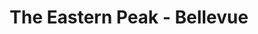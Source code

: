 ---
layout: place
title: "The Eastern Peak - Bellevue"
permalink: /tennessee/nashville/the-eastern-peak-bellevue.html
stateAbbr: TN
stateName: Tennessee
cityName: Nashville
place_id: ChIJj18R3fCIZIgRxsuQKlJuFhU
photos:
  - name: >-
      places/ChIJj18R3fCIZIgRxsuQKlJuFhU/photos/AeeoHcKXX386PyDfqw2LoO-NgnXws4sb0IJS6xflRwZaJ25wc2KVodHZLKzfg9YW3U5QTlo1Jd9lvkD9-EHYlkcL_a1-UxTWlA8hmC5XFuSq2kYxUcDA7dlIMS_ZPsGWgpT7uNiN0IiF3kf8gDsSLlbeoV90y-1F7ZdFwP25wPMQaoZJD3SOr3U3xKbzkOqbkYOmDkmgtWMZgBObT_Xb1Zj8ZpTf5YIvfQf3owSvSpdsyIiLNWcX6XDa4UQjxC91dDtm5hjkKwxnnty1oqY5D7MsGzOU4r2Z-dKxg92Fu1C_5Zkzvw6iczjt_jXP2MifoGfVyWEeujkWTLO90m4GbRednxchuWpkwSEB2yuSUgysHoawWYcgi9nupyBv_kOzzfu02p2NMpOd0QVAptpoG6ewzh-3_W9Ex_ZAVNKKbSMBL86Xka0
    widthPx: 1111
    heightPx: 1125
    authorAttributions:
      - displayName: Robert McManus
        uri: https://maps.google.com/maps/contrib/114885336700279499285
        photoUri: >-
          https://lh3.googleusercontent.com/a-/ALV-UjXxpoT7iffEy4nj1PXCO918Or9uMuD52mZQNastmh6b6_cxzPCJ=s100-p-k-no-mo
    flagContentUri: >-
      https://www.google.com/local/imagery/report/?cb_client=maps_api_places.places_api&image_key=!1e10!2sCIHM0ogKEICAgIDGgvrn1gE&hl=en-US
    googleMapsUri: >-
      https://www.google.com/maps/place//data=!3m4!1e2!3m2!1sCIHM0ogKEICAgIDGgvrn1gE!2e10!4m2!3m1!1s0x886488f0dd115f8f:0x15166e522a90cbc6
  - name: >-
      places/ChIJj18R3fCIZIgRxsuQKlJuFhU/photos/AeeoHcK-GlWHXf4ZzRlnNGI9Y4LXa6yfUB7aqA2x8j2EAdTMuaF4rkLPdzydMGfisGFd29uuZ1dA0ckk8ZL7Oth7ebJT81JC8kB-6-daldSvaSfxztjuyPgG6jQWCxoPOgpwNl0dUOHnMgusqMY_Xh22wypjpkRmZsbZK9h2sDwaBpy5-yIgGF8D8uwqAhbnMBDQwx1XGoyBsuKLNJP1iuPhGNCkLTX2C9zpwMHirPfndyyefeKdk-tkkU119GENtHttyXKsOMs5dVLSVDqhtAKLK-W7LVhr3lp3KkMawM_hWGHqKg
    widthPx: 1080
    heightPx: 794
    authorAttributions:
      - displayName: The Eastern Peak - Bellevue
        uri: https://maps.google.com/maps/contrib/107335526230989226589
        photoUri: >-
          https://lh3.googleusercontent.com/a/ACg8ocJVudYQB-PSw2UC-ow5hSQI-qCS36mfl_ALfTa_sEIplQ7G7A=s100-p-k-no-mo
    flagContentUri: >-
      https://www.google.com/local/imagery/report/?cb_client=maps_api_places.places_api&image_key=!1e10!2sAF1QipPt9tnFrNf-uyVF2qoGK2vYP2-4v_ggKO9M86B7&hl=en-US
    googleMapsUri: >-
      https://www.google.com/maps/place//data=!3m4!1e2!3m2!1sAF1QipPt9tnFrNf-uyVF2qoGK2vYP2-4v_ggKO9M86B7!2e10!4m2!3m1!1s0x886488f0dd115f8f:0x15166e522a90cbc6
  - name: >-
      places/ChIJj18R3fCIZIgRxsuQKlJuFhU/photos/AeeoHcJkq55iA68v4JDFGdATRWFtXADZCtmT-uwy5hsU6ip59aFrXerLl4r0Rmwo-xBvh71VeBO_fEBx870gKtaM569iEg1IAVGhaG2NBpXiIZotEYnkDudrMznhtg7RV-TQ3i-UUpMc9QaL3pNaVSGGhWi-6cqNmNZwXc4RULHdiL893eOgH6BhOu9l4kuvL5B0NRRLkJFuYmvMXiYQbcrvHufBTKSU3zp4meWxSeRTAA90XY_twYZfzUmtYPQ61cxXG4UkF_j_HnFytEkw15vsJEHOnz0yd6AP1NAF8ozdZNKeUEk9zmKgDQyCQZBTsU5V3PfLqiTcA3aTdOtyjoCfd3e9G4f6h0GTxxfvV_BtCK1EtGtgdQsOsgpDKamUps6yKZE4zZSzYKEO0Dtq-5fqgBEh-rAZkot1mTVa8AULM9HW_w
    widthPx: 3000
    heightPx: 4000
    authorAttributions:
      - displayName: Marco Stoppa
        uri: https://maps.google.com/maps/contrib/101419332783328482419
        photoUri: >-
          https://lh3.googleusercontent.com/a-/ALV-UjVS56ruD-D88iAG-b8PPnBC0XKNY2YvZ0q5EJ6DT3BaWnnLE_Fv=s100-p-k-no-mo
    flagContentUri: >-
      https://www.google.com/local/imagery/report/?cb_client=maps_api_places.places_api&image_key=!1e10!2sCIHM0ogKEICAgIDPnJCIfQ&hl=en-US
    googleMapsUri: >-
      https://www.google.com/maps/place//data=!3m4!1e2!3m2!1sCIHM0ogKEICAgIDPnJCIfQ!2e10!4m2!3m1!1s0x886488f0dd115f8f:0x15166e522a90cbc6
  - name: >-
      places/ChIJj18R3fCIZIgRxsuQKlJuFhU/photos/AeeoHcLhJN52oMdGQ5PzwjkuEZ1P-oVYQm2pCPrA5GKEh31HWtGibq_rFE0JORBBHoqDEHOgZIvsbdTGj-IHvYJLJwUgL2udEmL-qp9BEJWqSMmvfwLsS-F_XzZd_w6EX9o0k96WJWlfhfjyrciFrhy4evxB-f5h-rT1MZyM0tcYesodVXIXkfzx9gU6vBB6iLrT6V7wbPM_0RtuRcIclw2Rl_xHuQZWhDrVnYUIUUb8ZAgQFomYmuELsviy4aDj7m6XksAGeGPW2W7675w4as3wjdivtgj6_0yesIKF3AjTUnsqgZ2MQwUYloudta6KNfyN91txVqj_bTiViUVjVwy6D2sLHNLNkHECGDEPItjWDPho1-6CwfCu80fSqI1cjHS0NQwKYiCUwHKz1v5xhaUNujLgwRgE--FHgUXGSKy4h3ts7Q
    widthPx: 4000
    heightPx: 3000
    authorAttributions:
      - displayName: Marco Stoppa
        uri: https://maps.google.com/maps/contrib/101419332783328482419
        photoUri: >-
          https://lh3.googleusercontent.com/a-/ALV-UjVS56ruD-D88iAG-b8PPnBC0XKNY2YvZ0q5EJ6DT3BaWnnLE_Fv=s100-p-k-no-mo
    flagContentUri: >-
      https://www.google.com/local/imagery/report/?cb_client=maps_api_places.places_api&image_key=!1e10!2sCIHM0ogKEICAgIDPnJDEFg&hl=en-US
    googleMapsUri: >-
      https://www.google.com/maps/place//data=!3m4!1e2!3m2!1sCIHM0ogKEICAgIDPnJDEFg!2e10!4m2!3m1!1s0x886488f0dd115f8f:0x15166e522a90cbc6
  - name: >-
      places/ChIJj18R3fCIZIgRxsuQKlJuFhU/photos/AeeoHcIVIOR5yvv8OLBQBTX6_YSrOd3owlPCpmf-nzoeF962CjSWAss6rwq_T-3cH19B7S_ymldbdzgurewF7EqA58ZkZUbCsnluehtR15PPjjef2fvWC8cLyhUkwM0824RPAcFRdFD-gFblTcvVZqNY-PETo9KY9F75uLTiWQtFzSceOAPoXtsTtk40fGrrqRkw3aS8A8jI0RgQH2FMoGueOGdUnjjEhbt8I01IO6RkOnZ40d4BDtNMrZMOOGV4QlBEQV-VAw4BVruQ9tSvsLqXzJ60ysyPFbjnUC3DY_hLYuVSBH10eaDnGG5ywEQ0GOmaEQ5qMdLwJL47EEf5-39TW3Cvdi-B2wvRKNX09D_ppx2KDjTzk7x5-z8yh5TmNy9T59uXWcWFjhRYg-Lcpy74JlCXztrrNLRl5ePMRroZYx0P7UeB
    widthPx: 3166
    heightPx: 1736
    authorAttributions:
      - displayName: Steve Petty
        uri: https://maps.google.com/maps/contrib/110658408809211148299
        photoUri: >-
          https://lh3.googleusercontent.com/a-/ALV-UjV0xMa5D-qAVOHim6Sh8Y9VX3T7GAqSH_rBrEzIoQcGzH6AT76VNA=s100-p-k-no-mo
    flagContentUri: >-
      https://www.google.com/local/imagery/report/?cb_client=maps_api_places.places_api&image_key=!1e10!2sCIHM0ogKEICAgICl4-jRvAE&hl=en-US
    googleMapsUri: >-
      https://www.google.com/maps/place//data=!3m4!1e2!3m2!1sCIHM0ogKEICAgICl4-jRvAE!2e10!4m2!3m1!1s0x886488f0dd115f8f:0x15166e522a90cbc6
  - name: >-
      places/ChIJj18R3fCIZIgRxsuQKlJuFhU/photos/AeeoHcKDBKDZz4ASxplAbvp_KQw-S0_dOZFeS0anYR_EhuCMsjIs5lJrbz_Kf--nYsFYDtRCxZmU4tGPPug5_pHpXLbivetmDTUAwcVMoOquhWhfovwTBu3bYv4sW3BviSr-9T1WJUaj45Nx3P4Xcsnc6yMO_UkFfwi2VYqy-PSN8KReM9SFmTrtjAqgZ_VaZCBsXoBPf4vCZI9xrgHunZaEvm0lDwkVj0sw9TREqBiRZpxhFhshLyjLvgeiOHl4AMpQ8lGgf8O5fo2YpmGMKOpYxbYlH4vlfPucx4xoQm9d5d0ZSTzr1qxinW8UntfjceZ-50gB6QdPB--UYAeY58ZuCPz1-4W7aD1NPJvR1C_thqa4thRr9XQWhfwCdudX7_uURthFp2O4SSR49prHbEN--2Pb83oW3L6Bm_Nd0zsBgsdG8w
    widthPx: 3024
    heightPx: 4032
    authorAttributions:
      - displayName: Cathy Miller
        uri: https://maps.google.com/maps/contrib/110064498697584158885
        photoUri: >-
          https://lh3.googleusercontent.com/a/ACg8ocKwYN17Z5adog4qtFS1M9aAjyW0FZZ4HKw0dxArPi1Mea9vQA=s100-p-k-no-mo
    flagContentUri: >-
      https://www.google.com/local/imagery/report/?cb_client=maps_api_places.places_api&image_key=!1e10!2sCIHM0ogKEICAgICD_sXLZQ&hl=en-US
    googleMapsUri: >-
      https://www.google.com/maps/place//data=!3m4!1e2!3m2!1sCIHM0ogKEICAgICD_sXLZQ!2e10!4m2!3m1!1s0x886488f0dd115f8f:0x15166e522a90cbc6
  - name: >-
      places/ChIJj18R3fCIZIgRxsuQKlJuFhU/photos/AeeoHcK8GSZuo_Bdl14XSjNv85bk43LxgLhREmMUPAiEfnxSpiW-Sye45MEulx77dh1UoCpw_ri_KEyVc32oYb7Olf7dGQL-7mPgqGHLAo5Gveh0PBQz3wUzbSRIR5Rx46L5nL-yviRAbsDxZoRlVeC0RRYD8SkiMx__giBd-ObJ2YPIXrzE5b2VA0T1QQH4WD2m7XBVmC13OcGat_5DHp8I8zXzZhx9B6oktIHTgoIrIK4KRJLsxCAOX5d0GsbSwUB9uiiGJlEMLVmk5Uuhq-OJHrkjiQ_-gx3-fHNbtPEeh7w9Eq_GwKMsFsrBt-6aWQMNv16Q3kVE_ZIVgF5PBGviIysFUjG6LP-H27Bw0hFbtREaXv74y7y8zpChokoDKxjaAkp_SySHGNfekjHK20KCRcJ01zVAD5H8jXBQNJhp30fpuTgG
    widthPx: 4000
    heightPx: 3000
    authorAttributions:
      - displayName: Alice Abel Boushie
        uri: https://maps.google.com/maps/contrib/106315698031029564583
        photoUri: >-
          https://lh3.googleusercontent.com/a/ACg8ocLVsLYhI3_bP7i_FydHUfKWL9dMK5A33VY5AXck6x2KDDxlXA=s100-p-k-no-mo
    flagContentUri: >-
      https://www.google.com/local/imagery/report/?cb_client=maps_api_places.places_api&image_key=!1e10!2sCIHM0ogKEICAgIDxiczqrgE&hl=en-US
    googleMapsUri: >-
      https://www.google.com/maps/place//data=!3m4!1e2!3m2!1sCIHM0ogKEICAgIDxiczqrgE!2e10!4m2!3m1!1s0x886488f0dd115f8f:0x15166e522a90cbc6
  - name: >-
      places/ChIJj18R3fCIZIgRxsuQKlJuFhU/photos/AeeoHcIL7_Un1k84hNKdlPY-ECNNFirWKXEtw81QtOISaItLdnIVAEoRr8EzysyWyj_481OpJwIQMUtdvVeFsUPnNx0fR6Z7QYpzOORnThcS75YjRklytHMsR2Kl8jllHt2Cl76VQY-_63kU3nkCMEoktZ4a13aF9_dZDKVjBeZrXCXMkoNUkpXlVa5KQKb8-gKCQCc-cu2UvNPvu0tj7TTBfrNmJwEQYl2mXVyt8ARj7rkBHDZZ1BScutKKB6dJoDnOUoSAOMwNLdxrZ1Er0CTHnNs1Q6x5CK5zql4N1neCDzOvpn9G-qReaXycCsDMq5uljc-xQHZDsUyOi5LYt9pIZkmAr76v6BVZAw2oKHIS3UU8vOniyrIN1dN_uvl896iqbzXZeXUh5tK0mPmuEcO3bGZnPakBPdYZMF9rU94lXHSuQrI
    widthPx: 1125
    heightPx: 1125
    authorAttributions:
      - displayName: Robert McManus
        uri: https://maps.google.com/maps/contrib/114885336700279499285
        photoUri: >-
          https://lh3.googleusercontent.com/a-/ALV-UjXxpoT7iffEy4nj1PXCO918Or9uMuD52mZQNastmh6b6_cxzPCJ=s100-p-k-no-mo
    flagContentUri: >-
      https://www.google.com/local/imagery/report/?cb_client=maps_api_places.places_api&image_key=!1e10!2sCIHM0ogKEICAgIDGgvrntgE&hl=en-US
    googleMapsUri: >-
      https://www.google.com/maps/place//data=!3m4!1e2!3m2!1sCIHM0ogKEICAgIDGgvrntgE!2e10!4m2!3m1!1s0x886488f0dd115f8f:0x15166e522a90cbc6
  - name: >-
      places/ChIJj18R3fCIZIgRxsuQKlJuFhU/photos/AeeoHcJtCw2W55tzA_uMwimOlIR6euXjktr_HKdizjGqlqT06BMaCBdQmkxS4crSjvfk_qkrgrlTVdK78kll4nJvnLfOfxuBtWEdQjhwCYp76jqFFa5s3Y1x105a3VAITdnImBerxZQMwM6EzeI0QMNaRQPshJyRLLGHyc3MJWAYyES2daF1upwlC0IEt7XhJuRean3Elj1GZtM_SfpTGBwi5CAENNqxN4wbj2QOmbcaKfcupTnJVt_m3dWSH4SU7frjT6OCwxQlGYIopN56CBq7cTKsKRAmOf7Zs_t99-79VO4J6XsmzH6WyZdzWTDBoISz3PwjunUd4-19kCrHnl7w0uAXGL-okgA_Tmr5i4uG667bYT7PMiwfrnwANag0ZomWT92_O7m_rtVVarmYMcRHxlcBQh2LYoZ8yFzvXrNSukYd_ZQ
    widthPx: 3024
    heightPx: 4032
    authorAttributions:
      - displayName: Bobbie Baldwin
        uri: https://maps.google.com/maps/contrib/106412974055732450969
        photoUri: >-
          https://lh3.googleusercontent.com/a-/ALV-UjVjOOkSM1csC96uQOx45AAaxdbSr6BgXeHndgbhkqO3gQHWV5H9eA=s100-p-k-no-mo
    flagContentUri: >-
      https://www.google.com/local/imagery/report/?cb_client=maps_api_places.places_api&image_key=!1e10!2sCIHM0ogKEICAgIC-8bKotQE&hl=en-US
    googleMapsUri: >-
      https://www.google.com/maps/place//data=!3m4!1e2!3m2!1sCIHM0ogKEICAgIC-8bKotQE!2e10!4m2!3m1!1s0x886488f0dd115f8f:0x15166e522a90cbc6
  - name: >-
      places/ChIJj18R3fCIZIgRxsuQKlJuFhU/photos/AeeoHcKluCfI1wYI0t_FSy7F7nH6Np8EBh803DN9Om1r29SFTtIvfflfkjIDjf5kmOLUCd-7JuB-pkci7bS8TNsFHP5IZHl0fikZLEwpDuMURq3-8rGwYsq5UOCgjDD-i0A-ErORs35S11ZFrFJyrfw9kninqDaz5v4c2iSfXvt7ZRBymFWSlXg-LrKbbrewat9FWzO8MxbkbkmnAii_8T7CdaTf2kpy9ZitWCfc26XsUY7mY61BqliiofXbBdJ2T2XcM4mPk5NPqcUIjeJND5glecs_zsx0PWOMJN3fZF3a8UYPmksKSo2BB1JfjBncmPxauO26BJGBAokE46dX8bhWZRo-K-zfU1Jxhtxd7qrOlfDbPOrvzBqxZdYM6UQSDiLXMOeMzyS82fVNPA0SYyaUwsOis4Djs8nKO6LC1Ej9XIroTQ
    widthPx: 3024
    heightPx: 4032
    authorAttributions:
      - displayName: Yuri Cheremetiev
        uri: https://maps.google.com/maps/contrib/108829248888341779174
        photoUri: >-
          https://lh3.googleusercontent.com/a-/ALV-UjX5KnUBgONHxJJ6YOB2ZeWmiG8m_FDhXh7q5uwWetDU8ZR7E_Ug=s100-p-k-no-mo
    flagContentUri: >-
      https://www.google.com/local/imagery/report/?cb_client=maps_api_places.places_api&image_key=!1e10!2sCIHM0ogKEICAgICpq9-BJw&hl=en-US
    googleMapsUri: >-
      https://www.google.com/maps/place//data=!3m4!1e2!3m2!1sCIHM0ogKEICAgICpq9-BJw!2e10!4m2!3m1!1s0x886488f0dd115f8f:0x15166e522a90cbc6
address: 8121 Sawyer Brown Rd STE 201, Nashville, TN 37221, USA
street: 8121 Sawyer Brown Rd STE 201
city: Nashville
state: TN
zip: '37221'
country: USA
neighborhood: Bellevue
latitude: '36.081097'
longitude: '-86.948542'
accessibility_options:
  wheelchairAccessibleParking: true
  wheelchairAccessibleEntrance: true
  wheelchairAccessibleRestroom: true
  wheelchairAccessibleSeating: true
business_status: OPERATIONAL
name: The Eastern Peak - Bellevue
google_maps_links:
  directionsUri: >-
    https://www.google.com/maps/dir//''/data=!4m7!4m6!1m1!4e2!1m2!1m1!1s0x886488f0dd115f8f:0x15166e522a90cbc6!3e0
  placeUri: https://maps.google.com/?cid=1519523223464627142
  writeAReviewUri: >-
    https://www.google.com/maps/place//data=!4m3!3m2!1s0x886488f0dd115f8f:0x15166e522a90cbc6!12e1
  reviewsUri: >-
    https://www.google.com/maps/place//data=!4m4!3m3!1s0x886488f0dd115f8f:0x15166e522a90cbc6!9m1!1b1
  photosUri: >-
    https://www.google.com/maps/place//data=!4m3!3m2!1s0x886488f0dd115f8f:0x15166e522a90cbc6!10e5
primary_type: Asian Restaurant
opening_hours:
  regular: null
  current: null
secondary_opening_hours:
  regular:
    weekdayDescriptions: null
    type: null
  current:
    weekdayDescriptions: null
    type: null
phone: null
price_level: null
price_range: null
rating: null
rating_count: 0
website: null
description: null
reviews: null
parking_options: null
payment_options: null
allow_dogs: null
curbside_pickup: null
delivery: null
dine_in: null
good_for_children: null
good_for_groups: null
good_for_sports: null
live_music: null
menu_for_children: null
outdoor_seating: null
reservable: null
restroom: null
serves_beer: null
serves_breakfast: null
serves_brunch: null
serves_cocktails: null
serves_coffee: null
serves_dinner: null
serves_dessert: null
serves_lunch: null
serves_vegetarian_food: null
serves_wine: null
takeout: null
slug: The-Eastern-Peak-Bellevue

---